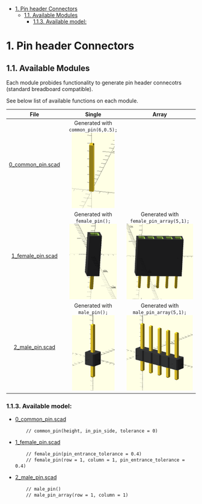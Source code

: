 - [1. Pin header Connectors](#1-pin-header-connectors)
  - [1.1. Available Modules](#11-available-modules)
    - [1.1.3. Available model:](#113-available-model)

# 1. Pin header Connectors

## 1.1. Available Modules 

Each module probides functionality to generate pin header connecotrs (standard breadboard compatible).

See below list of available functions on each module.

 |File                             | Single                          | Array                               |
 :--------------------------------:|:--------------------------------:|:------------------------------------:
[0_common_pin.scad](0_common_pin.scad) | Generated with `common_pin(6,0.5);`<br/> <img src="media/0_common_pin.PNG" height=200;/> |
[1_female_pin.scad](1_female_pin.scad) | Generated with `female_pin();`<br/> <img src="media/1_female_pin.PNG" height=200;/> | Generated with `female_pin_array(5,1);`<br/> <img src="media/1_female_pin_array.PNG" height=200;/>
[2_male_pin.scad](2_male_pin.scad) | Generated with `male_pin();`<br/> <img src="media/2_male_pin.PNG" height=200;/> | Generated with `male_pin_array(5,1);`<br/> <img src="media/2_male_pin_array.PNG" height=200;/>
 
 

### 1.1.3. Available model:
- [0_common_pin.scad](0_common_pin.scad)
  
    ```OpenSCAD
        // common_pin(height, in_pin_side, tolerance = 0)
    ```

- [1_female_pin.scad](1_female_pin.scad)
  
    ```OpenSCAD
        // female_pin(pin_entrance_tolerance = 0.4)
        // female_pin(row = 1, column = 1, pin_entrance_tolerance = 0.4)
    ```
- [2_male_pin.scad](2_male_pin.scad)
  
    ```OpenSCAD
        // male_pin()
        // male_pin_array(row = 1, column = 1)
    ```